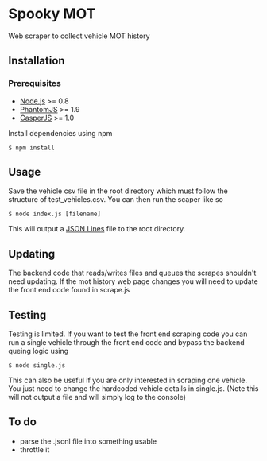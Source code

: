 # Spooky MOT

Web scraper to collect vehicle MOT history

## Installation

### Prerequisites

* [Node.js](http://nodejs.org) >= 0.8
* [PhantomJS](http://phantomjs.org/) >= 1.9
* [CasperJS](http://casperjs.org/) >= 1.0

Install dependencies using npm

``` shell
$ npm install
```

## Usage

Save the vehicle csv file in the root directory which must follow the structure of test_vehicles.csv. You can then run the scaper like so

```shell
$ node index.js [filename]
```

This will output a [JSON Lines](http://jsonlines.org/) file to the root directory.

## Updating

The backend code that reads/writes files and queues the scrapes shouldn't need updating. If the mot history web page changes you will need to update the front end code found in scrape.js

## Testing

Testing is limited. If you want to test the front end scraping code you can run a single vehicle through the front end code and bypass the backend queing logic using

```shell
$ node single.js
```

This can also be useful if you are only interested in scraping one vehicle. You just need to change the hardcoded vehicle details in single.js. (Note this will not output a file and will simply log to the console)

## To do

- parse the .jsonl file into something usable
- throttle it